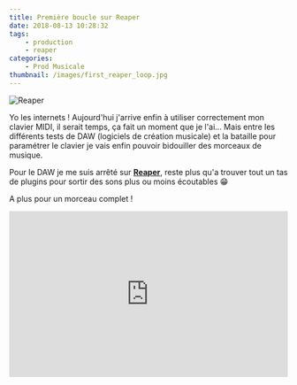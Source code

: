 ```yaml
---
title: Première boucle sur Reaper
date: 2018-08-13 10:28:32
tags:
    - production
    - reaper
categories:
    - Prod Musicale
thumbnail: /images/first_reaper_loop.jpg
---
```


![Reaper](/images/first_reaper_loop.jpg)

Yo les internets ! Aujourd'hui j'arrive enfin à utiliser correctement mon clavier MIDI, il serait temps, ça fait un moment que je l'ai... Mais entre les différents tests de DAW (logiciels de création musicale) et la bataille pour paramétrer le clavier je vais enfin pouvoir bidouiller des morceaux de musique.

Pour le DAW je me suis arrêté sur [**Reaper**](https://www.reaper.fm), reste plus qu'a trouver tout un tas de plugins pour sortir des sons plus ou moins écoutables 😁

A plus pour un morceau complet !

<iframe width="100%" height="300" scrolling="no" frameborder="no" allow="autoplay" src="https://w.soundcloud.com/player/?url=https%3A//api.soundcloud.com/tracks/695898325&color=%23ff5500&auto_play=false&hide_related=false&show_comments=true&show_user=true&show_reposts=false&show_teaser=true&visual=true"></iframe><!-- markdownlint-disable MD033 -->
